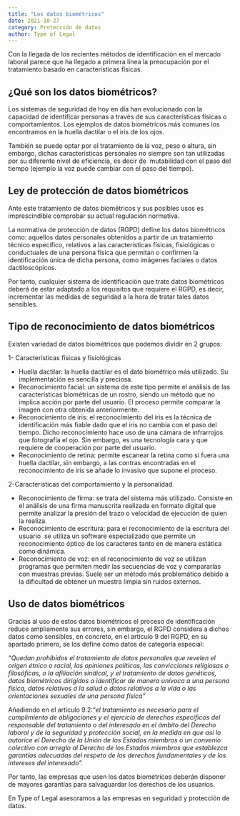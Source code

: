 ```yaml
---
title: "Los datos biométricos"
date: 2021-10-27
category: Protección de datos
author: Type of Legal
---
```


Con la llegada de los recientes métodos de identificación en el mercado laboral parece que ha llegado a primera línea la preocupación por el tratamiento basado en características físicas.

**¿Qué son los datos biométricos?**
-----------------------------------

Los sistemas de seguridad de hoy en día han evolucionado con la capacidad de identificar personas a través de sus características físicas o comportamientos. Los ejemplos de datos biométricos más comunes los encontramos en la huella dactilar o el iris de los ojos.           
  
También se puede optar por el tratamiento de la voz, peso o altura, sin embargo, dichas características personales no siempre son tan utilizadas por su diferente nivel de eficiencia, es decir de  mutabilidad con el paso del tiempo (ejemplo la voz puede cambiar con el paso del tiempo).

**Ley de protección de datos biométricos**
------------------------------------------

Ante este tratamiento de datos biométricos y sus posibles usos es imprescindible comprobar su actual regulación normativa.

La normativa de protección de datos (RGPD) define los datos biométricos como: aquellos datos personales obtenidos a partir de un tratamiento técnico específico, relativos a las características físicas, fisiológicas o conductuales de una persona física que permitan o confirmen la identificación única de dicha persona, como imágenes faciales o datos dactiloscópicos.

Por tanto, cualquier sistema de identificación que trate datos biométricos deberá de estar adaptado a los requisitos que requiere el RGPD, es decir, incrementar las medidas de seguridad a la hora de tratar tales datos sensibles.

**Tipo de reconocimiento de datos biométricos**
-----------------------------------------------

Existen variedad de datos biométricos que podemos dividir en 2 grupos:

1- Características físicas y fisiológicas

*   Huella dactilar: la huella dactilar es el dato biométrico más utilizado. Su implementación es sencilla y preciosa.
*   Reconocimiento facial: un sistema de este tipo permite el análisis de las características biométricas de un rostro, siendo un método que no implica acción por parte del usuario. El proceso permite comparar la imagen con otra obtenida anteriormente.
*   Reconocimiento de iris: el reconocimiento del iris es la técnica de identificación más fiable dado que el iris no cambia con el paso del tiempo. Dicho reconocimiento hace uso de una cámara de infrarrojos que fotografía el ojo. Sin embargo, es una tecnología cara y que requiere de cooperación por parte del usuario.
*   Reconocimiento de retina: permite escanear la retina como si fuera una huella dactilar, sin embargo, a las contras encontradas en el reconocimiento de iris se añade lo invasivo que supone el proceso.

2-Características del comportamiento y la personalidad

*   Reconocimiento de firma: se trata del sistema más utilizado. Consiste en el análisis de una firma manuscrita realizada en formato digital que permite analizar la presión del trazo o velocidad de ejecución de quien la realiza.
*   Reconocimiento de escritura: para el reconocimiento de la escritura del usuario  se utiliza un software especializado que permite un reconocimiento óptico de los caracteres tanto en de manera estática como dinámica.
*   Reconocimiento de voz: en el reconocimiento de voz se utilizan programas que permiten medir las secuencias de voz y compararlas con muestras previas. Suele ser un método más problemático debido a la dificultad de obtener un muestra limpia sin ruidos externos.

**Uso de datos biométricos**
----------------------------

Gracias al uso de estos datos biométricos el proceso de identificación reduce ampliamente sus errores, sin embargo, el RGPD considera a dichos datos como sensibles, en concreto, en el artículo 9 del RGPD, en su apartado primero, se los define como datos de categoría especial:

_“Quedan prohibidos el tratamiento de datos personales que revelen el origen étnico o racial, las opiniones políticas, las convicciones religiosas o filosóficas, o la afiliación sindical, y el tratamiento de datos genéticos, datos biométricos dirigidos a identificar de manera unívoca a una persona física, datos relativos a la salud o datos relativos a la vida o las orientaciones sexuales de una persona física”_

Añadiendo en el artículo 9.2:“_el tratamiento es necesario para el cumplimiento de obligaciones y el ejercicio de derechos específicos del responsable del tratamiento o del interesado en el ámbito del Derecho laboral y de la seguridad y protección social, en la medida en que así lo autorice el Derecho de la Unión de los Estados miembros o un convenio colectivo con arreglo al Derecho de los Estados miembros que establezca garantías adecuadas del respeto de los derechos fundamentales y de los intereses del interesado”._ 

Por tanto, las empresas que usen los datos biométricos deberán disponer de mayores garantías para salvaguardar los derechos de los usuarios.

En Type of Legal asesoramos a las empresas en seguridad y protección de datos.
